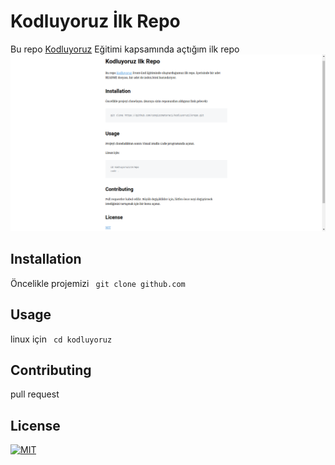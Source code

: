 
# Kodluyoruz İlk Repo
Bu repo [Kodluyoruz](https://www.kodluyoruz.org/) Eğitimi kapsamında açtığım ilk repo
![](https://raw.githubusercontent.com/Kodluyoruz/taskforce/main/git/odev1/figures/markdown.png)
## Installation
Öncelikle projemizi 
` git clone github.com`

## Usage
linux için
` cd kodluyoruz`
## Contributing

pull request
## License
[![MIT](https://img.shields.io/badge/License-MIT-yellow.svg)](https://opensource.org/licenses/MIT)